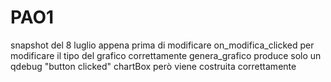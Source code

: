 # PAO1
snapshot del 8 luglio
appena prima di modificare on_modifica_clicked per modificare il tipo del grafico correttamente
genera_grafico produce solo un qdebug "button clicked"
chartBox però viene costruita correttamente
